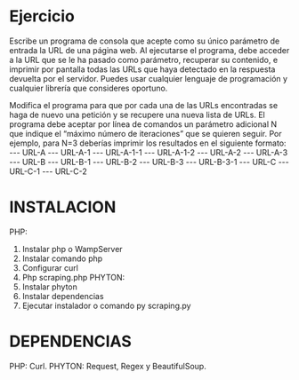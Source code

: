 # Ejercicio
Escribe un programa de consola que acepte como su único parámetro de entrada la URL de una
página web. Al ejecutarse el programa, debe acceder a la URL que se le ha pasado como
parámetro, recuperar su contenido, e imprimir por pantalla todas las URLs que haya detectado
en la respuesta devuelta por el servidor.
Puedes usar cualquier lenguaje de programación y cualquier librería que consideres oportuno.

Modifica el programa para que por cada una de las URLs encontradas se haga de nuevo una
petición y se recupere una nueva lista de URLs. El programa debe aceptar por línea de comandos
un parámetro adicional N que indique el “máximo número de iteraciones” que se quieren seguir.
Por ejemplo, para N=3 deberías imprimir los resultados en el siguiente formato:
--- URL-A
--- URL-A-1
--- URL-A-1-1
--- URL-A-1-2
--- URL-A-2
--- URL-A-3
--- URL-B
--- URL-B-1
--- URL-B-2
--- URL-B-3
--- URL-B-3-1
--- URL-C
--- URL-C-1
--- URL-C-2
# INSTALACION
PHP:
1)	Instalar php o WampServer
2)	Instalar comando php
3)	Configurar curl
4)	Php scraping.php
PHYTON:
1)	Instalar phyton
2)	Instalar dependencias
3)	Ejecutar instalador o comando py scraping.py
# DEPENDENCIAS
PHP:
Curl.
PHYTON:
Request, Regex y BeautifulSoup.
